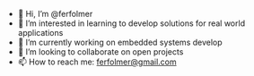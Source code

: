 - 👋 Hi, I’m @ferfolmer
- 👀 I’m interested in learning to develop solutions for real world applications
- 🌱 I’m currently working on embedded systems develop
- 💞️ I’m looking to collaborate on open projects
- 📫 How to reach me: ferfolmer@gmail.com

<!---
ferfolmer/ferfolmer is a ✨ special ✨ repository because its `README.md` (this file) appears on your GitHub profile.
You can click the Preview link to take a look at your changes.
--->
